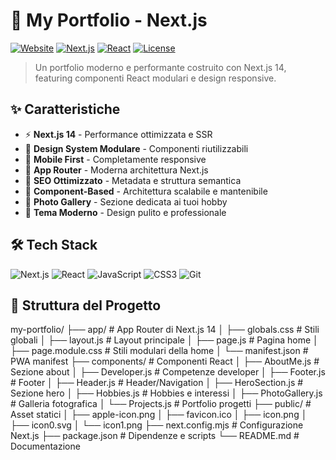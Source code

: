 # 💫 My Portfolio - Next.js

[![Website](https://img.shields.io/badge/Website-Live-green?style=for-the-badge)](https://vincenzocrucitti04-hash.github.io/my-portfolio/)
[![Next.js](https://img.shields.io/badge/Next.js-14-black?style=for-the-badge&logo=next.js&logoColor=white)](https://nextjs.org/)
[![React](https://img.shields.io/badge/React-18-61DAFB?style=for-the-badge&logo=react&logoColor=white)](https://reactjs.org/)
[![License](https://img.shields.io/badge/License-MIT-yellow?style=for-the-badge)](LICENSE)

> Un portfolio moderno e performante costruito con Next.js 14, featuring componenti React modulari e design responsive.

## ✨ Caratteristiche

- ⚡ **Next.js 14** - Performance ottimizzata e SSR
- 🎨 **Design System Modulare** - Componenti riutilizzabili
- 📱 **Mobile First** - Completamente responsive
- 🚀 **App Router** - Moderna architettura Next.js
- 🎯 **SEO Ottimizzato** - Metadata e struttura semantica
- 🔧 **Component-Based** - Architettura scalabile e mantenibile
- 📸 **Photo Gallery** - Sezione dedicata ai tuoi hobby
- 🌙 **Tema Moderno** - Design pulito e professionale

## 🛠️ Tech Stack

![Next.js](https://img.shields.io/badge/Next.js-14-000000?style=for-the-badge&logo=next.js&logoColor=white)
![React](https://img.shields.io/badge/React-18-61DAFB?style=for-the-badge&logo=react&logoColor=white)
![JavaScript](https://img.shields.io/badge/JavaScript-ES6+-F7DF1E?style=for-the-badge&logo=javascript&logoColor=black)
![CSS3](https://img.shields.io/badge/CSS3-Modules-1572B6?style=for-the-badge&logo=css3&logoColor=white)
![Git](https://img.shields.io/badge/Git-F05032?style=for-the-badge&logo=git&logoColor=white)

## 📁 Struttura del Progetto
my-portfolio/
├── app/                    # App Router di Next.js 14
│   ├── globals.css        # Stili globali
│   ├── layout.js          # Layout principale
│   ├── page.js            # Pagina home
│   ├── page.module.css    # Stili modulari della home
│   └── manifest.json      # PWA manifest
├── components/            # Componenti React
│   ├── AboutMe.js         # Sezione about
│   ├── Developer.js       # Competenze developer
│   ├── Footer.js          # Footer
│   ├── Header.js          # Header/Navigation
│   ├── HeroSection.js     # Sezione hero
│   ├── Hobbies.js         # Hobbies e interessi
│   ├── PhotoGallery.js    # Galleria fotografica
│   └── Projects.js        # Portfolio progetti
├── public/                # Asset statici
│   ├── apple-icon.png
│   ├── favicon.ico
│   ├── icon.png
│   ├── icon0.svg
│   └── icon1.png
├── next.config.mjs        # Configurazione Next.js
├── package.json           # Dipendenze e scripts
└── README.md             # Documentazione
